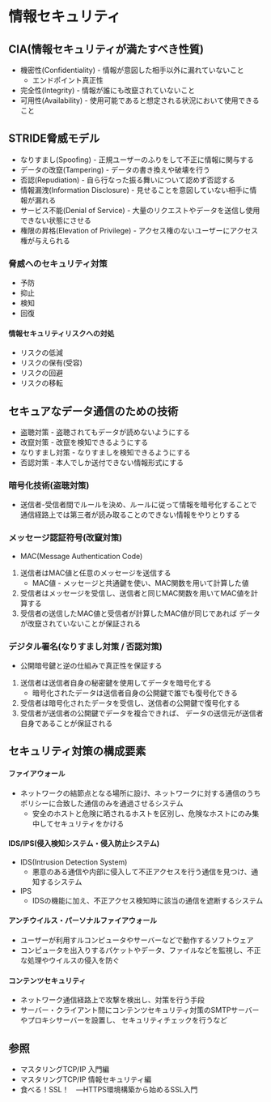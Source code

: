 # 情報セキュリティ
## CIA(情報セキュリティが満たすべき性質)
- 機密性(Confidentiality) - 情報が意図した相手以外に漏れていないこと
  - エンドポイント真正性
- 完全性(Integrity) - 情報が誰にも改竄されていないこと
- 可用性(Availability) - 使用可能であると想定される状況において使用できること

## STRIDE脅威モデル
- なりすまし(Spoofing) - 正規ユーザーのふりをして不正に情報に関与する
- データの改竄(Tampering) - データの書き換えや破壊を行う
- 否認(Repudiation) - 自ら行なった振る舞いについて認めず否認する
- 情報漏洩(Information Disclosure) - 見せることを意図していない相手に情報が漏れる
- サービス不能(Denial of Service) - 大量のリクエストやデータを送信し使用できない状態にさせる
- 権限の昇格(Elevation of Privilege) - アクセス権のないユーザーにアクセス権が与えられる

### 脅威へのセキュリティ対策
- 予防
- 抑止
- 検知
- 回復

#### 情報セキュリティリスクへの対処
- リスクの低減
- リスクの保有(受容)
- リスクの回避
- リスクの移転

## セキュアなデータ通信のための技術
- 盗聴対策 - 盗聴されてもデータが読めないようにする
- 改竄対策 - 改竄を検知できるようにする
- なりすまし対策 - なりすましを検知できるようにする
- 否認対策 - 本人でしか送付できない情報形式にする

### 暗号化技術(盗聴対策)
- 送信者-受信者間でルールを決め、ルールに従って情報を暗号化することで
  通信経路上では第三者が読み取ることのできない情報をやりとりする

### メッセージ認証符号(改竄対策)
- MAC(Message Authentication Code)
1. 送信者はMAC値と任意のメッセージを送信する
    - MAC値 - メッセージと共通鍵を使い、MAC関数を用いて計算した値
2. 受信者はメッセージを受信し、送信者と同じMAC関数を用いてMAC値を計算する
3. 受信者の送信したMAC値と受信者が計算したMAC値が同じであれば
   データが改竄されていないことが保証される

### デジタル署名(なりすまし対策 / 否認対策)
- 公開暗号鍵と逆の仕組みで真正性を保証する
1. 送信者は送信者自身の秘密鍵を使用してデータを暗号化する
    - 暗号化されたデータは送信者自身の公開鍵で誰でも復号化できる
2. 受信者は暗号化されたデータを受信し、送信者の公開鍵で復号化する
3. 受信者が送信者の公開鍵でデータを複合できれば、
   データの送信元が送信者自身であることが保証される

## セキュリティ対策の構成要素
#### ファイアウォール
- ネットワークの結節点となる場所に設け、ネットワークに対する通信のうちポリシーに合致した通信のみを通過させるシステム
  - 安全のホストと危険に晒されるホストを区別し、危険なホストにのみ集中してセキュリティをかける

#### IDS/IPS(侵入検知システム・侵入防止システム)
- IDS(Intrusion Detection System)
  - 悪意のある通信や内部に侵入して不正アクセスを行う通信を見つけ、通知するシステム
- IPS
  - IDSの機能に加え、不正アクセス検知時に該当の通信を遮断するシステム

#### アンチウイルス・パーソナルファイアウォール
- ユーザーが利用すルコンピュータやサーバーなどで動作するソフトウェア
- コンピュータを出入りするパケットやデータ、ファイルなどを監視し、不正な処理やウイルスの侵入を防ぐ

#### コンテンツセキュリティ
- ネットワーク通信経路上で攻撃を検出し、対策を行う手段
- サーバー・クライアント間にコンテンツセキュリティ対策のSMTPサーバーやプロキシサーバーを設置し、
  セキュリティチェックを行うなど

## 参照
- マスタリングTCP/IP 入門編
- マスタリングTCP/IP 情報セキュリティ編
- 食べる！SSL！　―HTTPS環境構築から始めるSSL入門
